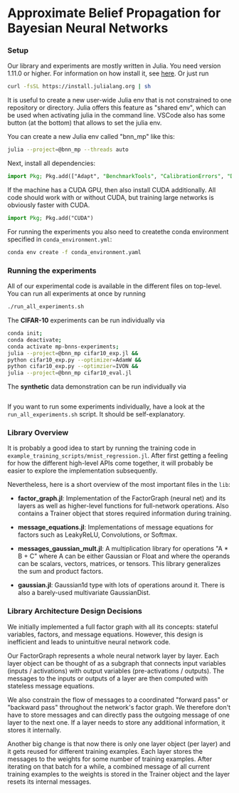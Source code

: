 # Approximate Belief Propagation for Bayesian Neural Networks

### Setup
Our library and experiments are mostly written in Julia.
You need version 1.11.0 or higher.
For information on how install it, see [here](https://julialang.org/downloads/).
Or just run
``` bash
curl -fsSL https://install.julialang.org | sh
```

It is useful to create a new user-wide Julia env that is not constrained to one repository or directory. Julia offers this feature as "shared env", which can be used when activating julia in the command line. VSCode also has some button (at the bottom) that allows to set the julia env.


You can create a new Julia env called "bnn_mp" like this:
``` bash
julia --project=@bnn_mp --threads auto
```

Next, install all dependencies:
``` Julia
import Pkg; Pkg.add(["Adapt", "BenchmarkTools", "CalibrationErrors", "Distributions", "GraphRecipes", "Graphs", "HDF5", "Integrals", "InvertedIndices", "IrrationalConstants", "KernelAbstractions", "MLDatasets", "NNlib", "Plots", "Polyester", "ProgressBars", "QuadGK", "SpecialFunctions", "StatsBase", "Tullio"])
```

If the machine has a CUDA GPU, then also install CUDA additionally. All code should work with or without CUDA, but training large networks is obviously faster with CUDA.
``` Julia
import Pkg; Pkg.add("CUDA")
```

For running the experiments you also need to createthe conda environment specified in `conda_environment.yml`:
``` bash
conda env create -f conda_environment.yaml
```

### Running the experiments

All of our experimental code is available in the different files on top-level.
You can run all experiments at once by running 
``` bash
./run_all_experiments.sh
```
The **CIFAR-10** experiments can be run individually via
``` bash
conda init;
conda deactivate;
conda activate mp-bnns-experiments;
julia --project=@bnn_mp cifar10_exp.jl &&
python cifar10_exp.py --optimizer=AdamW &&
python cifar10_exp.py --optimzier=IVON &&
julia --project=@bnn_mp cifar10_eval.jl
```
The **synthetic** data demonstration can be run individually via
``` bash
```

If you want to run some experiments individually, have a look at the `run_all_experiments.sh` script.
It should be self-explanatory.

### Library Overview

It is probably a good idea to start by running the training code in `example_training_scripts/mnist_regression.jl`. 
After first getting a feeling for how the different high-level APIs come together, it will probably be easier to explore the implementation subsequently.

Nevertheless, here is a short overview of the most important files in the `lib`:

* **factor_graph.jl**: Implementation of the FactorGraph (neural net) and its layers as well as higher-level functions for full-network operations. Also contains a Trainer object that stores required information during training.

* **message_equations.jl**: Implementations of message equations for factors such as LeakyReLU, Convolutions, or Softmax.

* **messages_gaussian_mult.jl**: A multiplication library for operations "A * B + C" where A can be either Gaussian or Float and where the operands can be scalars, vectors, matrices, or tensors. This library generalizes the sum and product factors.

* **gaussian.jl**: Gaussian1d type with lots of operations around it. There is also a barely-used multivariate GaussianDist.

### Library Architecture Design Decisions
We initially implemented a full factor graph with all its concepts: stateful variables, factors, and message equations. However, this design is inefficient and leads to unintuitive neural network code.

Our FactorGraph represents a whole neural network layer by layer. Each layer object can be thought of as a subgraph that connects input variables (inputs / activations) with output variables (pre-activations / outputs). The messages to the inputs or outputs of a layer are then computed with stateless message equations.

We also constrain the flow of messages to a coordinated "forward pass" or "backward pass" throughout the network's factor graph. We therefore don't have to store messages and can directly pass the outgoing message of one layer to the next one. If a layer needs to store any additional information, it stores it internally.

Another big change is that now there is only one layer object (per layer) and it gets reused for different training examples. Each layer stores the messages to the weights for some number of training examples. After iterating on that batch for a while, a combined message of all current training examples to the weights is stored in the Trainer object and the layer resets its internal messages.
